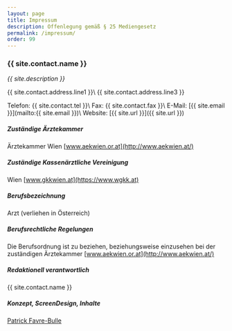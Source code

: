 ```yaml
---
layout: page
title: Impressum
description: Offenlegung gemäß § 25 Mediengesetz
permalink: /impressum/
order: 99
---
```


### {{ site.contact.name }}

_{{ site.description }}_

{{ site.contact.address.line1 }}\\
{{ site.contact.address.line3 }}

Telefon:	{{ site.contact.tel }}\\
Fax:	{{ site.contact.fax }}\\
E-Mail:	[{{ site.email }}](mailto:{{ site.email }})\\
Website:	[{{ site.url }}]({{ site.url }})

##### Zuständige Ärztekammer
Ärztekammer Wien [www.aekwien.or.at](http://www.aekwien.at/)

##### Zuständige Kassenärztliche Vereinigung
Wien [www.gkkwien.at](https://www.wgkk.at)

##### Berufsbezeichnung
Arzt (verliehen in Österreich)

##### Berufsrechtliche Regelungen
Die Berufsordnung ist zu beziehen, beziehungsweise einzusehen bei der zuständigen Ärztekammer [www.aekwien.or.at](http://www.aekwien.at/)

##### Redaktionell verantwortlich
{{ site.contact.name }}

##### Konzept, ScreenDesign, Inhalte
[Patrick Favre-Bulle](https://github.com/patrickfav)
